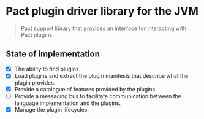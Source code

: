 # Pact plugin driver library for the JVM
> Pact support library that provides an interface for interacting with Pact plugins

## State of implementation

* [X] The ability to find plugins.
* [X] Load plugins and extract the plugin manifests that describe what the plugin provides.
* [X] Provide a catalogue of features provided by the plugins.
* [ ] Provide a messaging bus to facilitate communication between the language implementation and the plugins.
* [X] Manage the plugin lifecycles.
